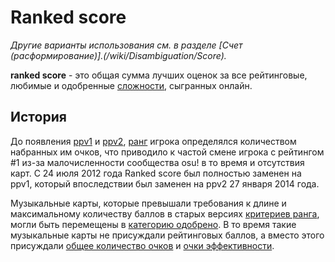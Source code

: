 # Ranked score

*Другие варианты использования см. в разделе [Счет (расформирование)].(/wiki/Disambiguation/Score).*

**ranked score** - это общая сумма лучших оценок за все рейтинговые, любимые и одобренные [сложности](/wiki/Beatmap/Difficulty), сыгранных онлайн.

## История

До появления [ppv1](/wiki/Performance_points/ppv1) и [ppv2](/wiki/Performance_points/ppv2), [ранг](/wiki/Ranking) игрока определялся количеством набранных им очков, что приводило к частой смене игрока с рейтингом #1 из-за малочисленности сообщества osu! в то время и отсутствия карт. С 24 июля 2012 года Ranked score был полностью заменен на ppv1, который впоследствии был заменен на ppv2 27 января 2014 года.

Музыкальные карты, которые превышали требования к длине и максимальному количеству баллов в старых версиях [критериев ранга](/wiki/Ranking_criteria), могли быть перемещены в  [категорию одобрено](/wiki/Beatmap/Category#approved). В то время такие музыкальные карты не присуждали рейтинговых баллов, а вместо этого присуждали [общее количество очков](/wiki/Gameplay/Score/Total_score) и [очки эффективности](/wiki/Performance_points).
